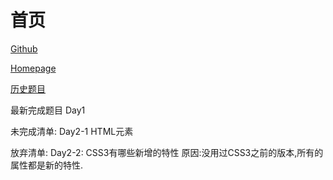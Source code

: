 # 首页

[Github](https://github.com/haizlin/fe-interview)

[Homepage](http://www.h-camel.com/index.html)

[历史题目](https://github.com/haizlin/fe-interview/blob/master/category/history.md)

最新完成题目 Day1

未完成清单:
Day2-1 HTML元素

放弃清单:
Day2-2: CSS3有哪些新增的特性
原因:没用过CSS3之前的版本,所有的属性都是新的特性.
